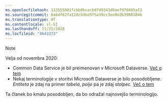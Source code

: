 ```yaml
---
ms.openlocfilehash: 133555881fcbb0bcecb0749343d0aef970405af2
ms.sourcegitcommit: 6a6df62fa12dcb9bd5f5a39cc3ee0e2b3988184b
ms.translationtype: HT
ms.contentlocale: sl-SI
ms.lasthandoff: 11/25/2020
ms.locfileid: "4643373"
---
```

> [!NOTE]
> Velja od novembra 2020:
> - Common Data Service je bil preimenovan v Microsoft Dataverse. [Več o tem](https://aka.ms/PAuAppBlog)
> - Nekaj terminologije v storitvi Microsoft Dataverse je bilo posodobljene. *Entiteta* je zdaj na primer *tabela*, *polje* pa je zdaj *stolpec*. [Več o tem](https://go.microsoft.com/fwlink/?linkid=2147247)
>
> Ta članek bo kmalu posodobljen, da bo odražal najnovejšo terminologijo.
